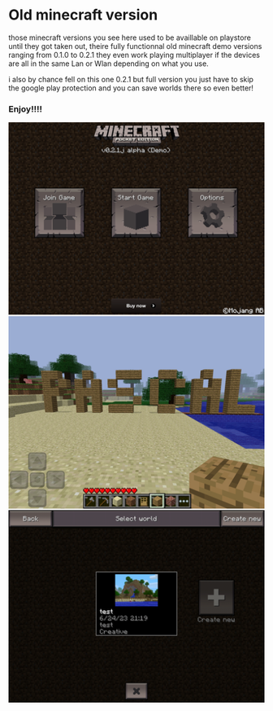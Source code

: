 # Old minecraft version

those minecraft versions you see here used to be availlable on playstore until they got taken out, theire fully functionnal old minecraft demo versions ranging from 0.1.0 to 0.2.1 they even work playing multiplayer if the devices are all in the same Lan or Wlan depending on what you use.

i also by chance fell on this one 0.2.1 but full version
you just have to skip the google play protection and you can save worlds there so even better!

### Enjoy!!!!

![Minecraft old](Images/title.jpg)
![Minecraft old](Images/pascal.jpg)
![Minecraft old](Images/fullversion.jpg)